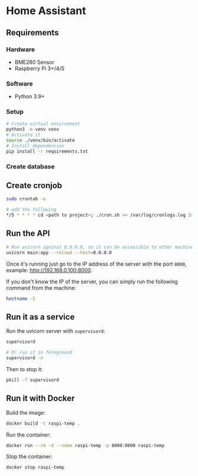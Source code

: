 # Home Assistant

## Requirements

### Hardware

- BME280 Sensor
- Raspberry Pi 3+/4/5

### Software

- Python 3.9+

### Setup

```sh
# Create virtual environment
python3 -m venv venv
# Activate it
source ./venv/bin/activate
# Install dependencies
pip install -r requirements.txt
```

### Create database



## Create cronjob

```sh
sudo crontab -e

# add the following
*/5 * * * * cd <path to project>; ./cron.sh >> /var/log/cronlogs.log 2>&1
```

## Run the API

```sh
# Run uvicorn against 0.0.0.0, so it can be accessible to other machines
uvicorn main:app --reload --host=0.0.0.0
```

Once it's running just go to the IP address of the server with the port `8000`, example: http://192.168.0.100:8000.

If you don't know the IP of the server, you can simply run the following command from the machine:

```sh
hostname -I
```

## Run it as a service

Run the uvicorn server with `supervisord`:

```sh
supervisord

# Or run it in foreground
supervisord -n
```

Then to stop it:

```sh
pkill -f supervisord
```

## Run it with Docker

Build the image:

```sh
docker build -t raspi-temp .
```

Run the container:

```sh
docker run --rm -d --name raspi-temp -p 8000:8000 raspi-temp
```

Stop the container:

```sh
docker stop raspi-temp
```